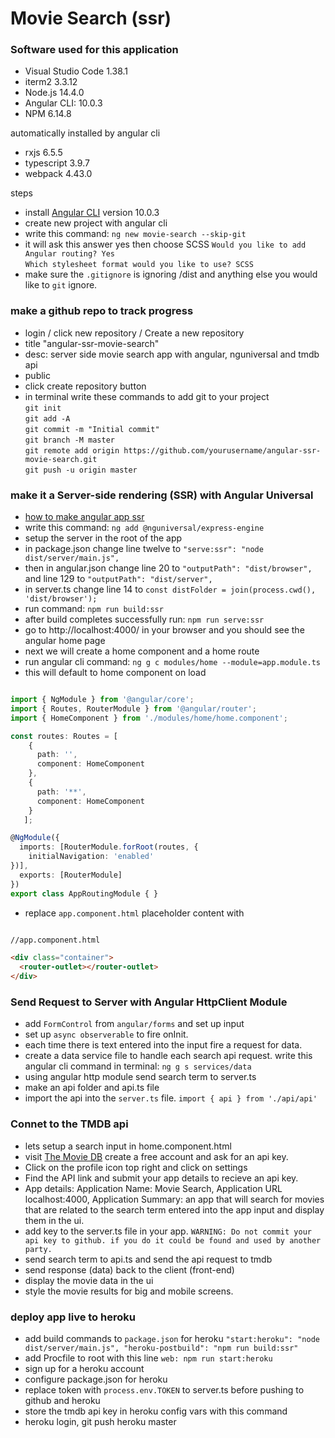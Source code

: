 # Movie Search (ssr)

### Software used for this application
* Visual Studio Code 1.38.1
* iterm2 3.3.12
* Node.js 14.4.0
* Angular CLI: 10.0.3
* NPM 6.14.8

automatically installed by angular cli
* rxjs                              6.5.5
* typescript                        3.9.7
* webpack                           4.43.0

steps
* install [Angular CLI](https://github.com/angular/angular-cli) version 10.0.3
* create new project with angular cli
* write this command: `ng new movie-search --skip-git`
* it will ask this answer yes then choose SCSS
`Would you like to add Angular routing? Yes` <br>
`Which stylesheet format would you like to use? SCSS`
* make sure the `.gitignore` is ignoring /dist and anything else you would like to `git` ignore.

### make a github repo to track progress
* login / click new repository / Create a new repository
* title "angular-ssr-movie-search"
* desc: server side movie search app with angular, nguniversal and tmdb api
* public 
* click create repository button
* in terminal write these commands to add git to your project <br>
`git init` <br>
`git add -A` <br>
`git commit -m "Initial commit"` <br>
`git branch -M master` <br>
`git remote add origin https://github.com/yourusername/angular-ssr-movie-search.git` <br>
`git push -u origin master`

### make it a Server-side rendering (SSR) with Angular Universal
* [how to make angular app ssr](https://angular.io/guide/universal)
* write this command: `ng add @nguniversal/express-engine`
* setup the server in the root of the app
* in package.json change line twelve to `"serve:ssr": "node dist/server/main.js",`
* then in angular.json change line 20 to `"outputPath": "dist/browser",` and line 129 to `"outputPath": "dist/server",`
* in server.ts change line 14 to `const distFolder = join(process.cwd(), 'dist/browser');`
* run command: `npm run build:ssr`
* after build completes successfully run: `npm run serve:ssr`
* go to http://localhost:4000/ in your browser and you should see the angular home page
* next we will create a home component and a home route
* run angular cli command: `ng g c modules/home --module=app.module.ts`
* this will default to home component on load

```ts

import { NgModule } from '@angular/core';
import { Routes, RouterModule } from '@angular/router';
import { HomeComponent } from './modules/home/home.component';

const routes: Routes = [
    { 
      path: '', 
      component: HomeComponent 
    },
    {
      path: '**', 
      component: HomeComponent
    }  
   ];

@NgModule({
  imports: [RouterModule.forRoot(routes, {
    initialNavigation: 'enabled'
})],
  exports: [RouterModule]
})
export class AppRoutingModule { }

```

* replace `app.component.html` placeholder content with 

```html

//app.component.html

<div class="container">
  <router-outlet></router-outlet>
</div>

```


### Send Request to Server with Angular HttpClient Module
* add `FormControl` from `angular/forms` and set up input
* set up `async observerable` to fire onInit.
* each time there is text entered into the input fire a request for data.
* create a data service file to handle each search api request. write this angular cli command in terminal: `ng g s services/data`
* using angular http module send search term to server.ts
* make an api folder and api.ts file
* import the api into the `server.ts` file. `import { api } from './api/api'`

### Connet to the TMDB api
* lets setup a search input in home.component.html
* visit [The Movie DB](https://www.themoviedb.org/) create a free account and ask for an api key.
* Click on the profile icon top right and click on settings
* Find the API link and submit your app details to recieve an api key.
* App details: Application Name: Movie Search, Application URL localhost:4000, Application Summary: an app that will search for movies that are related to the search term entered into the app input and display them in the ui.
* add key to the server.ts file in your app. `WARNING: Do not commit your api key to github. if you do it could be found and used by another party.`
* send search term to api.ts and send the api request to tmdb
* send response (data) back to the client (front-end)
* display the movie data in the ui
* style the movie results for big and mobile screens.

### deploy app live to heroku
* add build commands to `package.json` for heroku `"start:heroku": "node dist/server/main.js", "heroku-postbuild": "npm run build:ssr"`
* add Procfile to root with this line `web: npm run start:heroku`
* sign up for a heroku account
* configure package.json for heroku
* replace token with `process.env.TOKEN` to server.ts before pushing to github and heroku
* store the tmdb api key in heroku config vars with this command
* heroku login, git push heroku master
